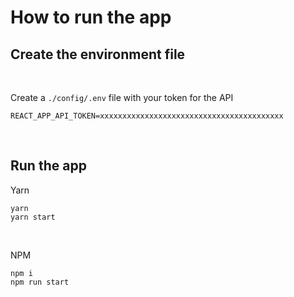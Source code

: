 # How to run the app

## Create the environment file

<br />

Create a `./config/.env` file with your token for the API

```
REACT_APP_API_TOKEN=xxxxxxxxxxxxxxxxxxxxxxxxxxxxxxxxxxxxxxxxx
```

<br />

## Run the app

Yarn

```yarn
yarn
yarn start
```

<br />

NPM

```
npm i
npm run start
```
